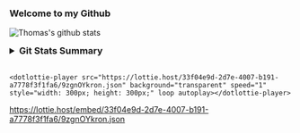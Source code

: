 ### Welcome to my Github

![Thomas's github stats](https://github-readme-stats.vercel.app/api?username=thomasjupe&show_icons=true&title_color=fff&icon_color=79ff97&text_color=9f9f9f&bg_color=151515)


<details>
  <summary style="font-size: 1.17em; font-weight: bold;">Git Stats Summary</summary>
  <img src="https://myreadme.vercel.app/api/embed/thomasjupe?panels=userstatistics,toprepositories,toplanguages,commitgraph" alt="Thomas's GitHub Stats">
</details>

<br>
<script src="https://unpkg.com/@dotlottie/player-component@latest/dist/dotlottie-player.mjs" type="module"></script> 

    <dotlottie-player src="https://lottie.host/33f04e9d-2d7e-4007-b191-a7778f3f1fa6/9zgnOYkron.json" background="transparent" speed="1" style="width: 300px; height: 300px;" loop autoplay></dotlottie-player>
    
https://lottie.host/embed/33f04e9d-2d7e-4007-b191-a7778f3f1fa6/9zgnOYkron.json
